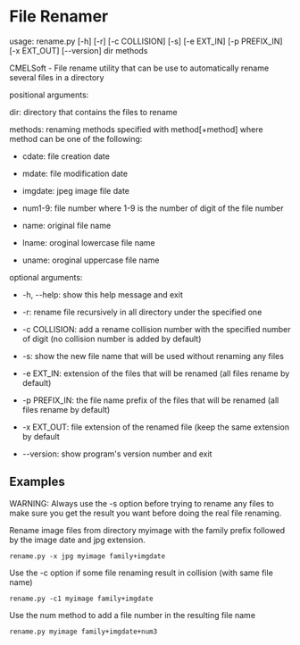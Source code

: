 File Renamer
============

usage: rename.py [-h] [-r] [-c COLLISION] [-s] [-e EXT_IN] [-p PREFIX_IN] [-x EXT_OUT] [--version] dir methods

CMELSoft - File rename utility that can be use to automatically rename several files in a directory

positional arguments:

  dir: directory that contains the files to rename
  
  methods: renaming methods specified with method[+method] where method can be one of the following:

* cdate: file creation date

* mdate: file modification date

* imgdate: jpeg image file date

* num1-9: file number where 1-9 is the number of digit of the file number

* name: original file name

* lname: oroginal lowercase file name

* uname: oroginal uppercase file name

optional arguments:

* -h, --help:    show this help message and exit

* -r:            rename file recursively in all directory under the specified one
  
* -c COLLISION:  add a rename collision number with the specified number of digit (no collision number is added by default)
  
* -s:            show the new file name that will be used without renaming any files
  
* -e EXT_IN:     extension of the files that will be renamed (all files rename by default)
  
* -p PREFIX_IN:  the file name prefix of the files that will be renamed (all files rename by default)
  
* -x EXT_OUT:    file extension of the renamed file (keep the same extension by default
  
* --version:     show program's version number and exit
  
## Examples

WARNING: Always use the -s option before trying to rename any files to make sure you get the result you want before doing the real file renaming.

Rename image files from directory myimage with the family prefix followed by the image date and jpg extension.

```
rename.py -x jpg myimage family+imgdate
```

Use the -c option if some file renaming result in collision (with same file name)

```
rename.py -c1 myimage family+imgdate
```

Use the num method to add a file number in the resulting file name

```
rename.py myimage family+imgdate+num3
```
